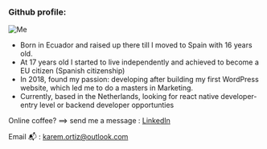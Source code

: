 ### Github profile:

![Me](<https://github.com/Karem1986/karemortiz/blob/master/ezgif.com-gif-maker%20(1).gif>)

- Born in Ecuador and raised up there till I moved to Spain with 16 years old.
- At 17 years old I started to live independently and achieved to become a EU citizen (Spanish citizenship)
- In 2018, found my passion: developing after building my first WordPress website, which led me to do a masters in Marketing.
- Currently, based in the Netherlands, looking for react native developer-entry level or backend developer opportunties

Online coffee? ==> send me a message : [LinkedIn](https://www.linkedin.com/in/karemortiz/)

Email 📬 : karem.ortiz@outlook.com
